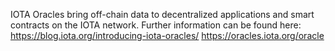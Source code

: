 IOTA Oracles bring off-chain data to decentralized applications and smart contracts on the IOTA network.
Further information can be found here:
https://blog.iota.org/introducing-iota-oracles/
https://oracles.iota.org/oracle
